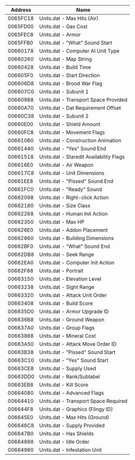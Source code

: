 | Address  | Name                                        |
|----------|---------------------------------------------|
| 0065FC18 | Units.dat - Max Hits (Air)                  |
| 0065FD00 | Units.dat - Gas Cost                        |
| 0065FEC8 | Units.dat - Armor                           |
| 0065FFB0 | Units.dat - "What" Sound Start              |
| 00660178 | Units.dat - Computer AI Unit Type           |
| 00660260 | Units.dat - Map String                      |
| 00660428 | Units.dat - Build Time                      |
| 006605F0 | Units.dat - Start Direction                 |
| 006606D8 | Units.dat - Brood War Flag                  |
| 006607C0 | Units.dat - Subunit 1                       |
| 00660988 | Units.dat - Transport Space Provided        |
| 00660A70 | Units.dat - Dat Requirement Offset          |
| 00660C38 | Units.dat - Subunit 2                       |
| 00660E00 | Units.dat - Shield Amount                   |
| 00660FC8 | Units.dat - Movement Flags                  |
| 006610B0 | Units.dat - Construction Animation          |
| 00661440 | Units.dat - "Yes" Sound End                 |
| 00661518 | Units.dat - Staredit Availability Flags     |
| 006616E0 | Units.dat - Air Weapon                      |
| 006617C8 | Units.dat - Unit Dimensions                 |
| 00661EE8 | Units.dat - "Pissed" Sound End              |
| 00661FC0 | Units.dat - "Ready" Sound                   |
| 00662098 | Units.dat - Right-click Action              |
| 00662180 | Units.dat - Size Class                      |
| 00662268 | Units.dat - Human Init Action               |
| 00662350 | Units.dat - Max HP                          |
| 006626E0 | Units.dat - Addon Placement                 |
| 00662860 | Units.dat - Building Dimensions             |
| 00662BF0 | Units.dat - "What" Sound End                |
| 00662DB8 | Units.dat - Seek Range                      |
| 00662EA0 | Units.dat - Computer Init Action            |
| 00662F88 | Units.dat - Portrait                        |
| 00663150 | Units.dat - Elevation Level                 |
| 00663238 | Units.dat - Sight Range                     |
| 00663320 | Units.dat - Attack Unit Order               |
| 00663408 | Units.dat - Build Score                     |
| 006635D0 | Units.dat - Armor Upgrade ID                |
| 006636B8 | Units.dat - Ground Weapon                   |
| 006637A0 | Units.dat - Group Flags                     |
| 00663888 | Units.dat - Mineral Cost                    |
| 00663A50 | Units.dat - Attack Move Order ID            |
| 00663B38 | Units.dat - "Pissed" Sound Start            |
| 00663C10 | Units.dat - "Yes" Sound Start               |
| 00663CE8 | Units.dat - Supply Used                     |
| 00663DD0 | Units.dat - Rank/Sublabel                   |
| 00663EB8 | Units.dat - Kill Score                      |
| 00664080 | Units.dat - Advanced Flags                  |
| 00664410 | Units.dat - Transport Space Required        |
| 006644F8 | Units.dat - Graphics (Flingy ID)            |
| 006645E0 | Units.dat - Max Hits (Ground)               |
| 006646C8 | Units.dat - Supply Provided                 |
| 006647B0 | Units.dat - Has Shields                     |
| 00664898 | Units.dat - Idle Order                      |
| 00664980 | Units.dat - Infestation Unit                |

